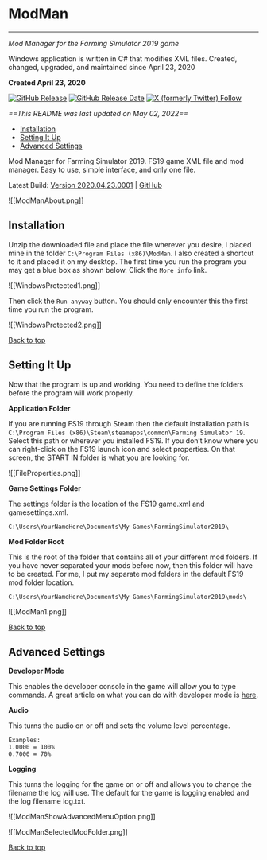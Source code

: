 # ModMan

---

*Mod Manager for the Farming Simulator 2019 game*

Windows application is written in C# that modifies XML files. Created, changed, upgraded, and maintained since April 23, 2020

**Created April 23, 2020**

[![GitHub Release](https://img.shields.io/github/v/release/MichalAFerber/ModMan)](https://github.com/MichalAFerber/ModMan/releases/) [![GitHub Release Date](https://img.shields.io/github/release-date/MichalAFerber/ModMan)](https://github.com/MichalAFerber/ModMan/releases/) [![X (formerly Twitter) Follow](https://img.shields.io/twitter/follow/MichalAFerber)](https://x.com/MichalAFerber)

*==This README was last updated on May 02, 2022==*  

- [Installation](#installation)
- [Setting It Up](#setting-it-up)
- [Advanced Settings](#advanced-settings)

Mod Manager for Farming Simulator 2019. FS19 game XML file and mod manager. Easy to use, simple interface, and only one file.

Latest Build: [Version 2020.04.23.0001](https://github.com/MichalAFerber/ModMan/releases/download/2020.04.23.001/ModMan_v2020_04_23_0001.zip) | [GitHub](https://github.com/MichalAFerber/ModMan)

![[ModManAbout.png]]

## Installation

Unzip the downloaded file and place the file wherever you desire, I placed mine in the folder `C:\Program Files (x86)\ModMan`. I also created a shortcut to it and placed it on my desktop. The first time you run the program you may get a blue box as shown below. Click the `More info` link.

![[WindowsProtected1.png]]

Then click the `Run anyway` button. You should only encounter this the first time you run the program.

![[WindowsProtected2.png]]

[Back to top](#modman)

## Setting It Up

Now that the program is up and working. You need to define the folders before the program will work properly.

**Application Folder**

If you are running FS19 through Steam then the default installation path is `C:\Program Files (x86)\Steam\steamapps\common\Farming Simulator 19`. Select this path or wherever you installed FS19. If you don’t know where you can right-click on the FS19 launch icon and select properties. On that screen, the START IN folder is what you are looking for.

![[FileProperties.png]]

**Game Settings Folder**  

The settings folder is the location of the FS19 game.xml and gamesettings.xml.

```
C:\Users\YourNameHere\Documents\My Games\FarmingSimulator2019\
```

**Mod Folder Root**  

This is the root of the folder that contains all of your different mod folders. If you have never separated your mods before now, then this folder will have to be created. For me, I put my separate mod folders in the default FS19 mod folder location.

```
C:\Users\YourNameHere\Documents\My Games\FarmingSimulator2019\mods\
```

![[ModMan1.png]]

[Back to top](#modman)

## Advanced Settings

**Developer Mode**  

This enables the developer console in the game will allow you to type commands. A great article on what you can do with developer mode is [here](https://www.yekbot.com/farming-simulator-19-console-commands-developer-console/).

**Audio**   

This turns the audio on or off and sets the volume level percentage.

```
Examples:
1.0000 = 100%
0.7000 = 70%
```

**Logging**  

This turns the logging for the game on or off and allows you to change the filename the log will use. The default for the game is logging enabled and the log filename log.txt.

![[ModManShowAdvancedMenuOption.png]]

![[ModManSelectedModFolder.png]]

[Back to top](#modman)
